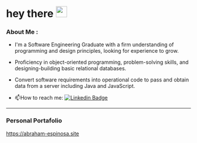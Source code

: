 <h1>
  hey there
  <img src="https://media.giphy.com/media/hvRJCLFzcasrR4ia7z/giphy.gif" width="30px"/>
</h1>

### About Me :
- I'm a Software Engineering Graduate with a firm understanding of programming and design principles, looking for experience to grow.

- Proficiency in object-oriented programming, problem-solving skills, and designing-building basic relational databases.

- Convert software requirements into operational code to pass and obtain data from a server including Java and JavaScript.

- :mailbox:How to reach me: [![Linkedin Badge](https://img.shields.io/badge/-kakbar-blue?style=flat&logo=Linkedin&logoColor=white)](www.linkedin.com/in/abraham-espinosa)
---

### Personal Portafolio  
https://abraham-espinosa.site

